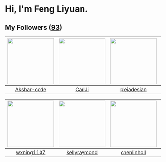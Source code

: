 # Hi, I'm Feng Liyuan.

## My Followers ([93](https://github.com/SunRunAway?tab=followers))

| <img src="https://avatars.githubusercontent.com/u/59618640?v=4" width="150" height="150" /> | <img src="https://avatars.githubusercontent.com/u/10810759?v=4" width="150" height="150" /> | <img src="https://avatars.githubusercontent.com/u/46620760?v=4" width="150" height="150" /> | <img src="https://avatars.githubusercontent.com/u/30543181?v=4" width="150" height="150" /> |
| :-----------------------------------------------------------------------------------------: | :-----------------------------------------------------------------------------------------: | :-----------------------------------------------------------------------------------------: | :-----------------------------------------------------------------------------------------: |
|                        [Akshar-code](https://github.com/Akshar-code)                        |                             [CarlJi](https://github.com/CarlJi)                             |                        [pleiadesian](https://github.com/pleiadesian)                        |                         [LittleFall](https://github.com/LittleFall)                         |

| <img src="https://avatars.githubusercontent.com/u/42286315?v=4" width="150" height="150" /> | <img src="https://avatars.githubusercontent.com/u/58126365?v=4" width="150" height="150" /> | <img src="https://avatars.githubusercontent.com/u/14999922?v=4" width="150" height="150" /> | <img src="https://avatars.githubusercontent.com/u/71307974?v=4" width="150" height="150" /> |
| :-----------------------------------------------------------------------------------------: | :-----------------------------------------------------------------------------------------: | :-----------------------------------------------------------------------------------------: | :-----------------------------------------------------------------------------------------: |
|                         [wxning1107](https://github.com/wxning1107)                         |                       [kellyraymond](https://github.com/kellyraymond)                       |                        [chenlinholl](https://github.com/chenlinholl)                        |                       [StevenJokess](https://github.com/StevenJokess)                       |